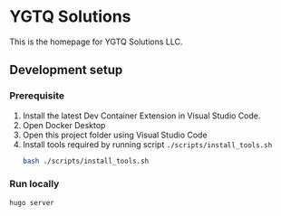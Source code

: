 # YGTQ Solutions

This is the homepage for YGTQ Solutions LLC.

## Development setup

### Prerequisite

1. Install the latest Dev Container Extension in Visual Studio Code.
1. Open Docker Desktop
1. Open this project folder using Visual Studio Code
1. Install tools required by running script `./scripts/install_tools.sh`
    ```bash
    bash ./scripts/install_tools.sh
    ```

### Run locally

```bash
hugo server
```